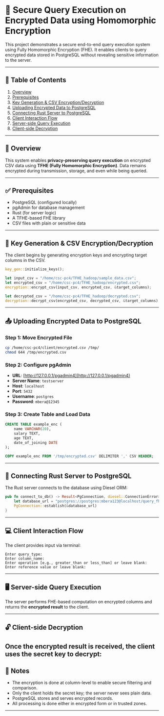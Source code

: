 # 🔐 Secure Query Execution on Encrypted Data using Homomorphic Encryption

This project demonstrates a secure end-to-end query execution system using Fully Homomorphic Encryption (FHE). It enables clients to query encrypted data stored in PostgreSQL without revealing sensitive information to the server.

---

## 📂 Table of Contents

1. [Overview](#overview)
2. [Prerequisites](#prerequisites)
3. [Key Generation & CSV Encryption/Decryption](#key-generation--csv-encryptiondecryption)
4. [Uploading Encrypted Data to PostgreSQL](#uploading-encrypted-data-to-postgresql)
5. [Connecting Rust Server to PostgreSQL](#connecting-rust-server-to-postgresql)
6. [Client Interaction Flow](#client-interaction-flow)
7. [Server-side Query Execution](#server-side-query-execution)
8. [Client-side Decryption](#client-side-decryption)

---

## 📘 Overview

This system enables **privacy-preserving query execution** on encrypted CSV data using **TFHE (Fully Homomorphic Encryption)**. Data remains encrypted during transmission, storage, and even while being queried.

---

## ✅ Prerequisites

* PostgreSQL (configured locally)
* pgAdmin for database management
* Rust (for server logic)
* A TFHE-based FHE library
* CSV files with plain or sensitive data

---

## 🔑 Key Generation & CSV Encryption/Decryption

The client begins by generating encryption keys and encrypting target columns in the CSV.

```rust
key_gen::initialize_keys();

let input_csv = "/home/csc-pc4/TFHE_hadoop/sample_data.csv";
let encrypted_csv = "/home/csc-pc4/TFHE_hadoop/encrypted.csv";
encryption::encrypt_csv(input_csv, encrypted_csv, &target_columns);

let decrypted_csv = "/home/csc-pc4/TFHE_hadoop/decrypted.csv";
decryption::decrypt_csv(encrypted_csv, decrypted_csv, &target_columns);
```

---

## 📤 Uploading Encrypted Data to PostgreSQL

### Step 1: Move Encrypted File

```bash
cp /home/csc-pc4/client/encrypted.csv /tmp/
chmod 644 /tmp/encrypted.csv
```

### Step 2: Configure pgAdmin

* **URL**: [http://127.0.0.1/pgadmin4](http://127.0.0.1/pgadmin4)
* **Server Name**: `testserver`
* **Host**: `localhost`
* **Port**: `5432`
* **Username**: `postgres`
* **Password**: `mbera@12345`

### Step 3: Create Table and Load Data

```sql
CREATE TABLE example_enc (
    name VARCHAR(20),
    salary TEXT,
    age TEXT,
    date_of_joining DATE
);

COPY example_enc FROM '/tmp/encrypted.csv' DELIMITER ',' CSV HEADER;
```

---

## 🦀 Connecting Rust Server to PostgreSQL

The Rust server connects to the database using Diesel ORM:

```rust
pub fn connect_to_db() -> Result<PgConnection, diesel::ConnectionError> {
    let database_url = "postgres://postgres:mbera123@localhost/query_fhe";
    PgConnection::establish(&database_url)
}
```

---

## 💻 Client Interaction Flow

The client provides input via terminal:

```text
Enter query_type:
Enter column_name:
Enter operation [e.g., greater_than or less_than] or leave blank:
Enter reference value or leave blank:
```

---

## 🖥️ Server-side Query Execution

The server performs FHE-based computation on encrypted columns and returns the **encrypted result** to the client.

---

## 🔓 Client-side Decryption

Once the encrypted result is received, the client uses the secret key to decrypt:
---

## 📎 Notes

* The encryption is done at column-level to enable secure filtering and comparison.
* Only the client holds the secret key; the server never sees plain data.
* PostgreSQL stores and serves encrypted records.
* All processing is done either in encrypted form or in trusted zones.

---

